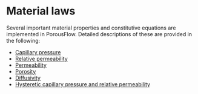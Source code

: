 # Material laws

Several important material properties and constitutive equations are implemented in PorousFlow.
Detailed descriptions of these are provided in the following:

- [Capillary pressure](capillary_pressure.md)
- [Relative permeability](relative_permeability.md)
- [Permeability](porous_flow/permeability.md)
- [Porosity](porosity.md)
- [Diffusivity](diffusivity.md)
- [Hysteretic capillary pressure and relative permeability](hysteresis.md)

